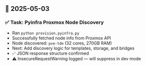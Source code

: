 ## 📅 2025-05-03

### ✅ Task: Pyinfra Proxmox Node Discovery
- Ran `python provision.pyinfra.py`
- Successfully fetched node info from Proxmox API
- Node discovered: `pve-tde` (32 cores, 270GB RAM)
- Next: Add discovery logic for templates, storage, and bridges
- ✅ JSON response structure confirmed
- ⚠️ InsecureRequestWarning logged — will suppress in dev mode
